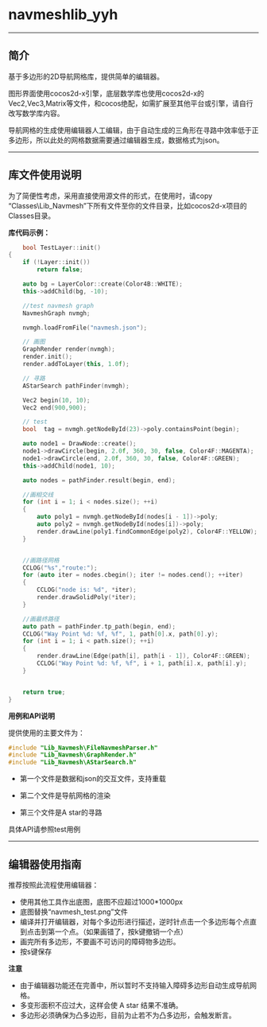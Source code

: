 # navmeshlib_yyh

----
## 简介

基于多边形的2D导航网格库，提供简单的编辑器。

图形界面使用cocos2d-x引擎，底层数学库也使用cocos2d-x的Vec2,Vec3,Matrix等文件，和cocos绝配，如需扩展至其他平台或引擎，请自行改写数学库内容。

导航网格的生成使用编辑器人工编辑，由于自动生成的三角形在寻路中效率低于正多边形，所以此处的网格数据需要通过编辑器生成，数据格式为json。

----
## 库文件使用说明
为了简便性考虑，采用直接使用源文件的形式，在使用时，请copy “Classes\Lib_Navmesh”下所有文件至你的文件目录，比如cocos2d-x项目的Classes目录。

**库代码示例：**

``` cpp
	bool TestLayer::init()
{
	if (!Layer::init())
		return false;

	auto bg = LayerColor::create(Color4B::WHITE);
	this->addChild(bg, -10);

	//test navmesh graph
	NavmeshGraph nvmgh;

	nvmgh.loadFromFile("navmesh.json");

	// 画图
	GraphRender render(nvmgh);
	render.init();
	render.addToLayer(this, 1.0f);

	// 寻路
	AStarSearch pathFinder(nvmgh);

	Vec2 begin(10, 10);
	Vec2 end(900,900);

	// test
	bool  tag = nvmgh.getNodeById(23)->poly.containsPoint(begin);

	auto node1 = DrawNode::create();
	node1->drawCircle(begin, 2.0f, 360, 30, false, Color4F::MAGENTA);
	node1->drawCircle(end, 2.0f, 360, 30, false, Color4F::GREEN);
	this->addChild(node1, 10);

	auto nodes = pathFinder.result(begin, end);

	//画相交线
	for (int i = 1; i < nodes.size(); ++i)
	{
		auto poly1 = nvmgh.getNodeById(nodes[i - 1])->poly;
		auto poly2 = nvmgh.getNodeById(nodes[i])->poly;
		render.drawLine(poly1.findCommonEdge(poly2), Color4F::YELLOW);
	}


	//画路径网格
	CCLOG("%s","route:");
	for (auto iter = nodes.cbegin(); iter != nodes.cend(); ++iter)
	{
		CCLOG("node is: %d", *iter);
		render.drawSolidPoly(*iter);
	}

	//画最终路径
	auto path = pathFinder.tp_path(begin, end);
	CCLOG("Way Point %d: %f, %f", 1, path[0].x, path[0].y);
	for (int i = 1; i < path.size(); ++i)
	{
		render.drawLine(Edge(path[i], path[i - 1]), Color4F::GREEN);
		CCLOG("Way Point %d: %f, %f", i + 1, path[i].x, path[i].y);
	}


	return true;
}
```

**用例和API说明**

提供使用的主要文件为：
``` cpp
#include "Lib_Navmesh\FileNavmeshParser.h"
#include "Lib_Navmesh\GraphRender.h"
#include "Lib_Navmesh\AStarSearch.h"
```
- 第一个文件是数据和json的交互文件，支持重载

- 第二个文件是导航网格的渲染

- 第三个文件是A star的寻路

具体API请参照test用例

----

## 编辑器使用指南

推荐按照此流程使用编辑器：
- 使用其他工具作出底图，底图不应超过1000*1000px
- 底图替换“navmesh_test.png”文件
- 编译并打开编辑器，对每个多边形进行描述，逆时针点击一个多边形每个点直到点击到第一个点。（如果画错了，按k键撤销一个点）
- 画完所有多边形，不要画不可访问的障碍物多边形。
- 按s键保存

**注意**
- 由于编辑器功能还在完善中，所以暂时不支持输入障碍多边形自动生成导航网格。
- 多变形面积不应过大，这样会使 A star 结果不准确。
- 多边形必须确保为凸多边形，目前为止若不为凸多边形，会触发断言。
